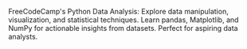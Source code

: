 FreeCodeCamp's Python Data Analysis: Explore data manipulation, visualization, and statistical techniques. Learn pandas, Matplotlib, and NumPy for actionable insights from datasets. Perfect for aspiring data analysts.




